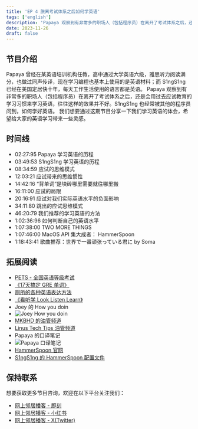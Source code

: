 ```yaml
---
title: 'EP 4 脱离考试体系之后如何学英语'
tags: ['english']
description: 'Papaya 观察到有非常多的职场人（包括程序员）在离开了考试体系之后，还是会用过去应试教育的学习习惯来学习英语，往往这样的效果并不好。S1ngS1ng 也经常被其他的程序员问到，如何学好英语。'
date: 2023-11-26
draft: false
---
```


## 节目介绍

Papaya 曾经在某英语培训机构任教，高中通过大学英语六级，雅思听力阅读满分，也做过同声传译，现在学习编程也基本上使用的是英语材料；而 S1ngS1ng 已经在美国定居快十年，每天工作生活使用的语言都是英语。
Papaya 观察到有非常多的职场人（包括程序员）在离开了考试体系之后，还是会用过去应试教育的学习习惯来学习英语，往往这样的效果并不好。S1ngS1ng 也经常被其他的程序员问到，如何学好英语。
我们想要通过这期节目分享一下我们学习英语的体会，希望给大家的英语学习带来一些灵感。

## 时间线

- 02:27:95 Papaya 学习英语的历程
- 03:49:53 S1ngS1ng 学习英语的历程
- 08:34:59 应试的思维模式
- 12:03:21 应试带来的思维惯性
- 14:42:16 “背单词”是块砖哪里需要就往哪里搬
- 16:11:00 应试的局限
- 20:16:91 应试对我们实际英语水平的负面影响
- 34:11:80 跳出的应试思维模式
- 46:20:79 我们推荐的学习英语的方法
- 1:02:36:96 如何判断自己的英语水平
- 1:07:38:00 TWO MORE THINGS
- 1:07:46:00 MacOS API 集大成者： HammerSpoon
- 1:18:43:41 歌曲推荐：世界で一番顽张っている君に by Soma

## 拓展阅读

- [PETS - 全国英语等级考试](https://pets.neea.edu.cn/)
- [《17天搞定 GRE 单词》](https://book.douban.com/subject/1803504/)
- [厕所的各种英语表达方法](https://language.chinadaily.com.cn/2017-03/17/content_28593341.htm)
- [《看听学 Look Listen Learn》](https://book.douban.com/subject/1123421/)
- Joey 的 How you doin
- ![Joey How you doin](https://media.licdn.com/dms/image/C5612AQEmIW7-fD1diw/article-cover_image-shrink_720_1280/0/1593554959906?e=2147483647&v=beta&t=T03dBevRgTW2A_N7JuVyEHAVp0VyeEDIiwb2ztOvx64)
- [MKBHD 的油管频道](https://www.youtube.com/user/marquesbrownlee)
- [Linus Tech Tips 油管频道](https://www.youtube.com/@LinusTechTips)
- Papaya 的口译笔记
- ![Papaya 口译笔记](https://image.xyzcdn.net/FkA0NrO7dGnjkc7UiCv_dTwSCFq0.jpg)
- [HammerSpoon 官网](http://www.hammerspoon.org/)
- [S1ngS1ng 的 HammerSpoon 配置文件](https://github.com/S1ngS1ng/HammerSpoon)

## 保持联系

想要获取更多节目咨询，欢迎在以下平台关注我们：

- [网上邻居播客 - 即刻](https://m.okjike.com/users/c751f4fb-d31d-44cf-aef9-f6b55dec4cd5?source=user_card&s=eyJ1IjoiNjUyMzg3NmQwZWQ3ZTc2NjQ5ODMwNWE4IiwiZCI6MX0%3D)
- [网上邻居播客 - 小红书](https://www.xiaohongshu.com/user/profile/64c2024f00000000140396e6?xhsshare=WeixinSession&appuid=64c2024f00000000140396e6&apptime=1697005943)
- [网上邻居播客 - X(Twitter)](https://twitter.com/wslj_podcast)

